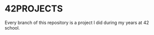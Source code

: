 42PROJECTS
==========
Every branch of this repository is a project I did during my years at 42 school.
